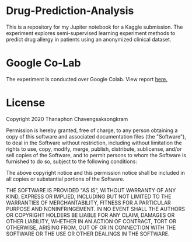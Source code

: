 # Drug-Prediction-Analysis

This is a repository for my Jupiter notebook for a Kaggle submission. The experiment explores semi-supervised learning experiment methods to predict drug allergy in patients using an anonymized clinical dataset. 

# Google Co-Lab

The experiment is conducted over Google Colab. View report [here.](https://colab.research.google.com/drive/1nP6ci5-TVhTSHR2nbvh_xSLcpf8_phhd)

# License

Copyright 2020 Thanaphon Chavengsaksongkram

Permission is hereby granted, free of charge, to any person obtaining a copy of this software and associated documentation files (the "Software"), to deal in the Software without restriction, including without limitation the rights to use, copy, modify, merge, publish, distribute, sublicense, and/or sell copies of the Software, and to permit persons to whom the Software is furnished to do so, subject to the following conditions:

The above copyright notice and this permission notice shall be included in all copies or substantial portions of the Software.

THE SOFTWARE IS PROVIDED "AS IS", WITHOUT WARRANTY OF ANY KIND, EXPRESS OR IMPLIED, INCLUDING BUT NOT LIMITED TO THE WARRANTIES OF MERCHANTABILITY, FITNESS FOR A PARTICULAR PURPOSE AND NONINFRINGEMENT. IN NO EVENT SHALL THE AUTHORS OR COPYRIGHT HOLDERS BE LIABLE FOR ANY CLAIM, DAMAGES OR OTHER LIABILITY, WHETHER IN AN ACTION OF CONTRACT, TORT OR OTHERWISE, ARISING FROM, OUT OF OR IN CONNECTION WITH THE SOFTWARE OR THE USE OR OTHER DEALINGS IN THE SOFTWARE.
